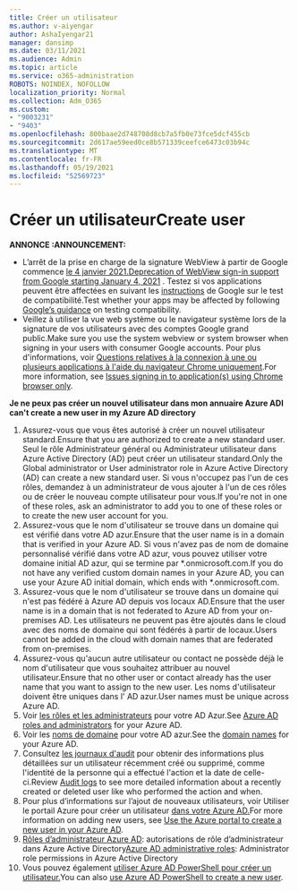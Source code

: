 ```yaml
---
title: Créer un utilisateur
ms.author: v-aiyengar
author: AshaIyengar21
manager: dansimp
ms.date: 03/11/2021
ms.audience: Admin
ms.topic: article
ms.service: o365-administration
ROBOTS: NOINDEX, NOFOLLOW
localization_priority: Normal
ms.collection: Adm_O365
ms.custom:
- "9003231"
- "9403"
ms.openlocfilehash: 800baae2d748708d8cb7a5fb0e73fce5dcf455cb
ms.sourcegitcommit: 2d617ae59eed0ce8b571339ceefce6473c03b94c
ms.translationtype: MT
ms.contentlocale: fr-FR
ms.lasthandoff: 05/19/2021
ms.locfileid: "52569723"
---
```

# <a name="create-user"></a><span data-ttu-id="082aa-102">Créer un utilisateur</span><span class="sxs-lookup"><span data-stu-id="082aa-102">Create user</span></span>

<span data-ttu-id="082aa-103">**ANNONCE :**</span><span class="sxs-lookup"><span data-stu-id="082aa-103">**ANNOUNCEMENT:**</span></span>

- <span data-ttu-id="082aa-104">L’arrêt de la prise en charge de la signature WebView à partir de Google commence [le 4 janvier 2021.](/azure/active-directory/external-identities/google-federation#deprecation-of-webview-sign-in-support)</span><span class="sxs-lookup"><span data-stu-id="082aa-104">[Deprecation of WebView sign-in support from Google starting January 4, 2021](/azure/active-directory/external-identities/google-federation#deprecation-of-webview-sign-in-support) .</span></span> <span data-ttu-id="082aa-105">Testez si vos applications peuvent être affectées en suivant les [instructions](https://go.microsoft.com/fwlink/?linkid=2157323) de Google sur le test de compatibilité.</span><span class="sxs-lookup"><span data-stu-id="082aa-105">Test whether your apps may be affected by following [Google’s guidance](https://go.microsoft.com/fwlink/?linkid=2157323) on testing compatibility.</span></span>
- <span data-ttu-id="082aa-106">Veillez à utiliser la vue web système ou le navigateur système lors de la signature de vos utilisateurs avec des comptes Google grand public.</span><span class="sxs-lookup"><span data-stu-id="082aa-106">Make sure you use the system webview or system browser when signing in your users with consumer Google accounts.</span></span> <span data-ttu-id="082aa-107">Pour plus d'informations, voir [Questions relatives à la connexion à une ou plusieurs applications à l'aide du navigateur Chrome uniquement](/office365/troubleshoot/miscellaneous/chrome-behavior-affects-applications).</span><span class="sxs-lookup"><span data-stu-id="082aa-107">For more information, see [Issues signing in to application(s) using Chrome browser only](/office365/troubleshoot/miscellaneous/chrome-behavior-affects-applications).</span></span>

<span data-ttu-id="082aa-108">**Je ne peux pas créer un nouvel utilisateur dans mon annuaire Azure AD**</span><span class="sxs-lookup"><span data-stu-id="082aa-108">**I can't create a new user in my Azure AD directory**</span></span>

1. <span data-ttu-id="082aa-109">Assurez-vous que vous êtes autorisé à créer un nouvel utilisateur standard.</span><span class="sxs-lookup"><span data-stu-id="082aa-109">Ensure that you are authorized to create a new standard user.</span></span> <span data-ttu-id="082aa-110">Seul le rôle Administrateur général ou Administrateur utilisateur dans Azure Active Directory (AD) peut créer un utilisateur standard.</span><span class="sxs-lookup"><span data-stu-id="082aa-110">Only the Global administrator or User administrator role in Azure Active Directory (AD) can create a new standard user.</span></span> <span data-ttu-id="082aa-111">Si vous n'occupez pas l'un de ces rôles, demandez à un administrateur de vous ajouter à l'un de ces rôles ou de créer le nouveau compte utilisateur pour vous.</span><span class="sxs-lookup"><span data-stu-id="082aa-111">If you're not in one of these roles, ask an administrator to add you to one of these roles or to create the new user account for you.</span></span>
1. <span data-ttu-id="082aa-112">Assurez-vous que le nom d'utilisateur se trouve dans un domaine qui est vérifié dans votre AD azur.</span><span class="sxs-lookup"><span data-stu-id="082aa-112">Ensure that the user name is in a domain that is verified in your Azure AD.</span></span> <span data-ttu-id="082aa-113">Si vous n'avez pas de nom de domaine personnalisé vérifié dans votre AD azur, vous pouvez utiliser votre domaine initial AD azur, qui se termine par \*.onmicrosoft.com.</span><span class="sxs-lookup"><span data-stu-id="082aa-113">If you do not have any verified custom domain names in your Azure AD, you can use your Azure AD initial domain, which ends with \*.onmicrosoft.com.</span></span>
1. <span data-ttu-id="082aa-114">Assurez-vous que le nom d'utilisateur se trouve dans un domaine qui n'est pas fédéré à Azure AD depuis vos locaux AD.</span><span class="sxs-lookup"><span data-stu-id="082aa-114">Ensure that the user name is in a domain that is not federated to Azure AD from your on-premises AD.</span></span> <span data-ttu-id="082aa-115">Les utilisateurs ne peuvent pas être ajoutés dans le cloud avec des noms de domaine qui sont fédérés à partir de locaux.</span><span class="sxs-lookup"><span data-stu-id="082aa-115">Users cannot be added in the cloud with domain names that are federated from on-premises.</span></span>
1. <span data-ttu-id="082aa-116">Assurez-vous qu'aucun autre utilisateur ou contact ne possède déjà le nom d'utilisateur que vous souhaitez attribuer au nouvel utilisateur.</span><span class="sxs-lookup"><span data-stu-id="082aa-116">Ensure that no other user or contact already has the user name that you want to assign to the new user.</span></span> <span data-ttu-id="082aa-117">Les noms d'utilisateur doivent être uniques dans l' AD azur.</span><span class="sxs-lookup"><span data-stu-id="082aa-117">User names must be unique across Azure AD.</span></span>
1. <span data-ttu-id="082aa-118">Voir [les rôles et les administrateurs](https://portal.azure.com/#blade/Microsoft_AAD_IAM/ActiveDirectoryMenuBlade/RolesAndAdministrators) pour votre AD Azur.</span><span class="sxs-lookup"><span data-stu-id="082aa-118">See [Azure AD roles and administrators](https://portal.azure.com/#blade/Microsoft_AAD_IAM/ActiveDirectoryMenuBlade/RolesAndAdministrators) for your Azure AD.</span></span>
1. <span data-ttu-id="082aa-119">Voir les [noms de domaine](https://portal.azure.com/#blade/Microsoft_AAD_IAM/ActiveDirectoryMenuBlade/RolesAndAdministrators) pour votre AD azur.</span><span class="sxs-lookup"><span data-stu-id="082aa-119">See the [domain names](https://portal.azure.com/#blade/Microsoft_AAD_IAM/ActiveDirectoryMenuBlade/RolesAndAdministrators) for your Azure AD.</span></span>
1. <span data-ttu-id="082aa-120">Consultez [les journaux d'audit](https://portal.azure.com/#blade/Microsoft_AAD_IAM/ActiveDirectoryMenuBlade/RolesAndAdministrators) pour obtenir des informations plus détaillées sur un utilisateur récemment créé ou supprimé, comme l'identité de la personne qui a effectué l'action et la date de celle-ci.</span><span class="sxs-lookup"><span data-stu-id="082aa-120">Review [Audit logs](https://portal.azure.com/#blade/Microsoft_AAD_IAM/ActiveDirectoryMenuBlade/RolesAndAdministrators) to see more detailed information about a recently created or deleted user like who performed the action and when.</span></span>
1. <span data-ttu-id="082aa-121">Pour plus d’informations sur l’ajout de nouveaux utilisateurs, voir Utiliser le portail Azure pour créer un utilisateur [dans votre Azure AD.](/azure/active-directory/active-directory-users-create-azure-portal)</span><span class="sxs-lookup"><span data-stu-id="082aa-121">For more information on adding new users, see [Use the Azure portal to create a new user in your Azure AD](/azure/active-directory/active-directory-users-create-azure-portal).</span></span>
1. <span data-ttu-id="082aa-122">[Rôles d’administrateur Azure AD](/azure/active-directory/active-directory-assign-admin-roles): autorisations de rôle d’administrateur dans Azure Active Directory</span><span class="sxs-lookup"><span data-stu-id="082aa-122">[Azure AD administrative roles](/azure/active-directory/active-directory-assign-admin-roles): Administrator role permissions in Azure Active Directory</span></span>
1. <span data-ttu-id="082aa-123">Vous pouvez également [utiliser Azure AD PowerShell pour créer un utilisateur.](/powershell/module/azuread/new-azureaduser?view=azureadps-2.0)</span><span class="sxs-lookup"><span data-stu-id="082aa-123">You can also [use Azure AD PowerShell to create a new user](/powershell/module/azuread/new-azureaduser?view=azureadps-2.0).</span></span>
